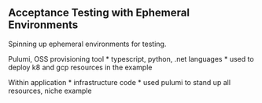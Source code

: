 Acceptance Testing with Ephemeral Environments
----------------------------------------------

Spinning up ephemeral environments for testing.

Pulumi, OSS provisioning tool
    * typescript, python, .net languages
    * used to deploy k8 and gcp resources in the example

Within application
    * infrastructure code
    * used pulumi to stand up all resources, niche example